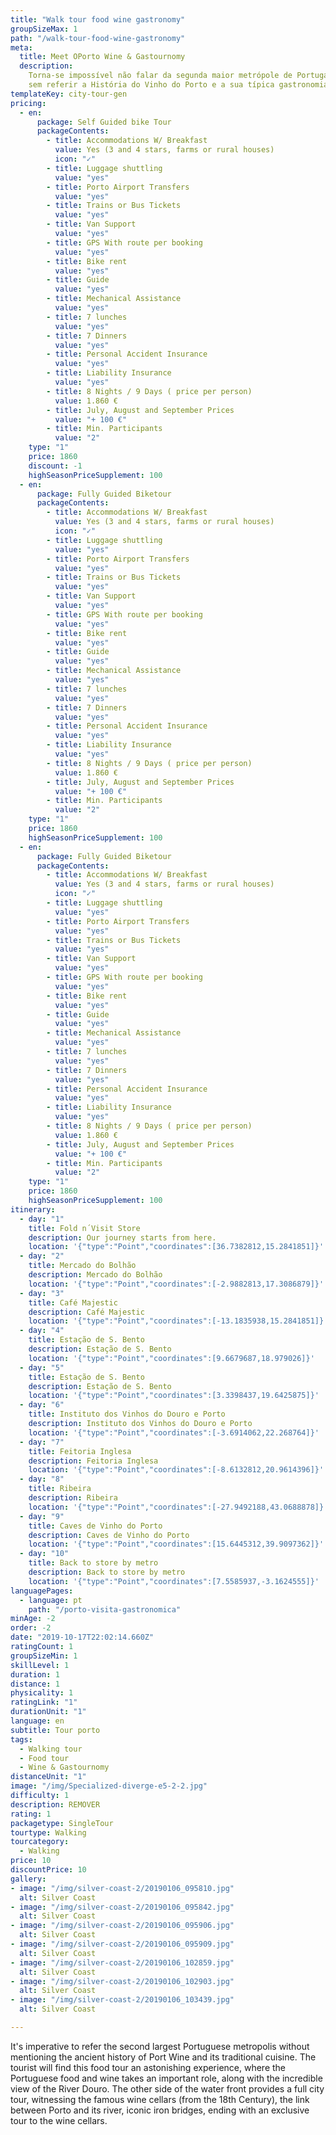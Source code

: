 ```yaml
---
title: "Walk tour food wine gastronomy"
groupSizeMax: 1
path: "/walk-tour-food-wine-gastronomy"
meta:
  title: Meet OPorto Wine & Gastournomy
  description:
    Torna-se impossível não falar da segunda maior metrópole de Portugal
    sem referir a História do Vinho do Porto e a sua típica gastronomia.
templateKey: city-tour-gen
pricing:
  - en:
      package: Self Guided bike Tour
      packageContents:
        - title: Accommodations W/ Breakfast
          value: Yes (3 and 4 stars, farms or rural houses)
          icon: "✓"
        - title: Luggage shuttling
          value: "yes"
        - title: Porto Airport Transfers
          value: "yes"
        - title: Trains or Bus Tickets
          value: "yes"
        - title: Van Support
          value: "yes"
        - title: GPS With route per booking
          value: "yes"
        - title: Bike rent
          value: "yes"
        - title: Guide
          value: "yes"
        - title: Mechanical Assistance
          value: "yes"
        - title: 7 lunches
          value: "yes"
        - title: 7 Dinners
          value: "yes"
        - title: Personal Accident Insurance
          value: "yes"
        - title: Liability Insurance
          value: "yes"
        - title: 8 Nights / 9 Days ( price per person)
          value: 1.860 €
        - title: July, August and September Prices
          value: "+ 100 €"
        - title: Min. Participants
          value: "2"
    type: "1"
    price: 1860
    discount: -1
    highSeasonPriceSupplement: 100
  - en:
      package: Fully Guided Biketour
      packageContents:
        - title: Accommodations W/ Breakfast
          value: Yes (3 and 4 stars, farms or rural houses)
          icon: "✓"
        - title: Luggage shuttling
          value: "yes"
        - title: Porto Airport Transfers
          value: "yes"
        - title: Trains or Bus Tickets
          value: "yes"
        - title: Van Support
          value: "yes"
        - title: GPS With route per booking
          value: "yes"
        - title: Bike rent
          value: "yes"
        - title: Guide
          value: "yes"
        - title: Mechanical Assistance
          value: "yes"
        - title: 7 lunches
          value: "yes"
        - title: 7 Dinners
          value: "yes"
        - title: Personal Accident Insurance
          value: "yes"
        - title: Liability Insurance
          value: "yes"
        - title: 8 Nights / 9 Days ( price per person)
          value: 1.860 €
        - title: July, August and September Prices
          value: "+ 100 €"
        - title: Min. Participants
          value: "2"
    type: "1"
    price: 1860
    highSeasonPriceSupplement: 100
  - en:
      package: Fully Guided Biketour
      packageContents:
        - title: Accommodations W/ Breakfast
          value: Yes (3 and 4 stars, farms or rural houses)
          icon: "✓"
        - title: Luggage shuttling
          value: "yes"
        - title: Porto Airport Transfers
          value: "yes"
        - title: Trains or Bus Tickets
          value: "yes"
        - title: Van Support
          value: "yes"
        - title: GPS With route per booking
          value: "yes"
        - title: Bike rent
          value: "yes"
        - title: Guide
          value: "yes"
        - title: Mechanical Assistance
          value: "yes"
        - title: 7 lunches
          value: "yes"
        - title: 7 Dinners
          value: "yes"
        - title: Personal Accident Insurance
          value: "yes"
        - title: Liability Insurance
          value: "yes"
        - title: 8 Nights / 9 Days ( price per person)
          value: 1.860 €
        - title: July, August and September Prices
          value: "+ 100 €"
        - title: Min. Participants
          value: "2"
    type: "1"
    price: 1860
    highSeasonPriceSupplement: 100
itinerary:
  - day: "1"
    title: Fold n´Visit Store
    description: Our journey starts from here.
    location: '{"type":"Point","coordinates":[36.7382812,15.2841851]}'
  - day: "2"
    title: Mercado do Bolhão
    description: Mercado do Bolhão
    location: '{"type":"Point","coordinates":[-2.9882813,17.3086879]}'
  - day: "3"
    title: Café Majestic
    description: Café Majestic
    location: '{"type":"Point","coordinates":[-13.1835938,15.2841851]}'
  - day: "4"
    title: Estação de S. Bento
    description: Estação de S. Bento
    location: '{"type":"Point","coordinates":[9.6679687,18.979026]}'
  - day: "5"
    title: Estação de S. Bento
    description: Estação de S. Bento
    location: '{"type":"Point","coordinates":[3.3398437,19.6425875]}'
  - day: "6"
    title: Instituto dos Vinhos do Douro e Porto
    description: Instituto dos Vinhos do Douro e Porto
    location: '{"type":"Point","coordinates":[-3.6914062,22.268764]}'
  - day: "7"
    title: Feitoria Inglesa
    description: Feitoria Inglesa
    location: '{"type":"Point","coordinates":[-8.6132812,20.9614396]}'
  - day: "8"
    title: Ribeira
    description: Ribeira
    location: '{"type":"Point","coordinates":[-27.9492188,43.0688878]}'
  - day: "9"
    title: Caves de Vinho do Porto
    description: Caves de Vinho do Porto
    location: '{"type":"Point","coordinates":[15.6445312,39.9097362]}'
  - day: "10"
    title: Back to store by metro
    description: Back to store by metro
    location: '{"type":"Point","coordinates":[7.5585937,-3.1624555]}'
languagePages:
  - language: pt
    path: "/porto-visita-gastronomica"
minAge: -2
order: -2
date: "2019-10-17T22:02:14.660Z"
ratingCount: 1
groupSizeMin: 1
skillLevel: 1
duration: 1
distance: 1
physicality: 1
ratingLink: "1"
durationUnit: "1"
language: en
subtitle: Tour porto
tags:
  - Walking tour
  - Food tour
  - Wine & Gastournomy
distanceUnit: "1"
image: "/img/Specialized-diverge-e5-2-2.jpg"
difficulty: 1
description: REMOVER
rating: 1
packagetype: SingleTour
tourtype: Walking
tourcategory:
  - Walking
price: 10
discountPrice: 10
gallery:
- image: "/img/silver-coast-2/20190106_095810.jpg"
  alt: Silver Coast
- image: "/img/silver-coast-2/20190106_095842.jpg"
  alt: Silver Coast
- image: "/img/silver-coast-2/20190106_095906.jpg"
  alt: Silver Coast
- image: "/img/silver-coast-2/20190106_095909.jpg"
  alt: Silver Coast
- image: "/img/silver-coast-2/20190106_102859.jpg"
  alt: Silver Coast
- image: "/img/silver-coast-2/20190106_102903.jpg"
  alt: Silver Coast
- image: "/img/silver-coast-2/20190106_103439.jpg"
  alt: Silver Coast

---
```


It's imperative to refer the second largest Portuguese metropolis without mentioning
the ancient history of Port Wine and its traditional cuisine. The tourist will find
this food tour an astonishing experience, where the Portuguese food and wine takes
an important role, along with the incredible view of the River Douro. The other
side of the water front provides a full city tour, witnessing the famous wine cellars
(from the 18th Century), the link between Porto and its river, iconic iron bridges,
ending with an exclusive tour to the wine cellars.
